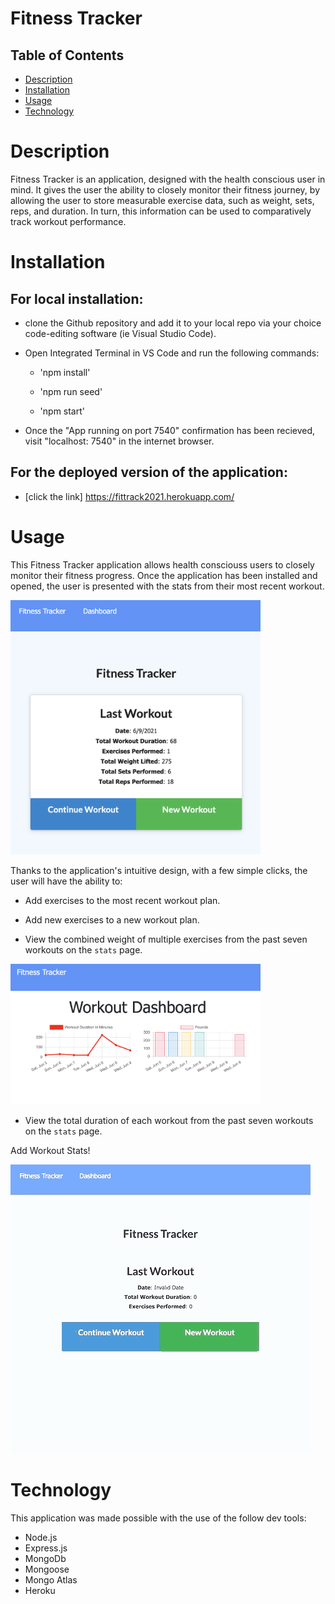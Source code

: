 # Fitness Tracker

## Table of Contents
- [Description](#description)
- [Installation](#installation)
- [Usage](#usage)
- [Technology](#technology)


# Description
Fitness Tracker is an application, designed with the health conscious user in mind. It gives the user the ability to closely monitor their fitness journey, by allowing the user to store measurable exercise data, such as weight, sets, reps, and duration. In turn, this information can be used to comparatively track workout performance. 


# Installation
## For local installation:

  * clone the Github repository and add it to your local repo via your choice code-editing software (ie Visual Studio Code).

  * Open Integrated Terminal in VS Code and run the following commands:

    * 'npm install'

    * 'npm run seed'

    * 'npm start' 

  * Once the "App running on port 7540" confirmation has been recieved, visit "localhost: 7540" in the internet browser. 



## For the deployed version of the application:

  * [click the link] https://fittrack2021.herokuapp.com/



# Usage
This Fitness Tracker application allows health consciouss users to closely monitor their fitness progress. Once the application has been installed and opened, the user is presented with the stats from their most recent workout. 

<img src="public/images/trackerImg.png" width="400">

Thanks to the application's intuitive design, with a few simple clicks, the user will have the ability to:

* Add exercises to the most recent workout plan.

* Add new exercises to a new workout plan.

* View the combined weight of multiple exercises from the past seven workouts on the `stats` page.

<img src="public/images/dash.png" width="400">

* View the total duration of each workout from the past seven workouts on the `stats` page.

Add Workout Stats!

![Add Workout](public/images/tracker.gif)



# Technology
This application was made possible with the use of the follow dev tools:
* Node.js
* Express.js
* MongoDb
* Mongoose
* Mongo Atlas
* Heroku